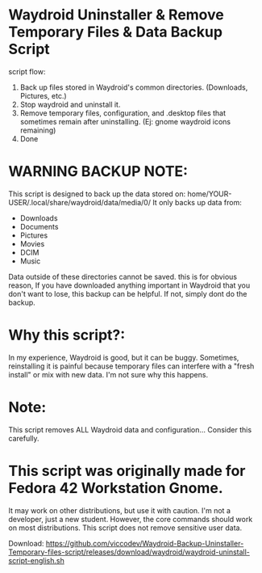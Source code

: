 # Waydroid Uninstaller & Remove Temporary Files & Data Backup Script

script flow: 
1. Back up files stored in Waydroid's common directories. (Downloads, Pictures, etc.)
2. Stop waydroid and uninstall it.
3. Remove temporary files, configuration, and .desktop files that sometimes remain after uninstalling. (Ej: gnome waydroid icons remaining)
4. Done

# WARNING BACKUP NOTE:

This script is designed to back up the data stored on: home/YOUR-USER/.local/share/waydroid/data/media/0/
It only backs up data from:

* Downloads
* Documents 
* Pictures
* Movies
* DCIM
* Music

Data outside of these directories cannot be saved.
this is for obvious reason, If you have downloaded anything important in Waydroid that you don't want to lose, this backup can be helpful. 
If not, simply dont do the backup.

# Why this script?:

In my experience, Waydroid is good, but it can be buggy. Sometimes, reinstalling it is painful because temporary files can interfere with a 
"fresh install" or mix with new data. I'm not sure why this happens.

# Note: 

This script removes ALL Waydroid data and configuration... 
Consider this carefully.

# This script was originally made for Fedora 42 Workstation Gnome.

It may work on other distributions, but use it with caution.
I'm not a developer, just a new student.
However, the core commands should work on most distributions.
This script does not remove sensitive user data.

Download: 
https://github.com/viccodev/Waydroid-Backup-Uninstaller-Temporary-files-script/releases/download/waydroid/waydroid-uninstall-script-english.sh
